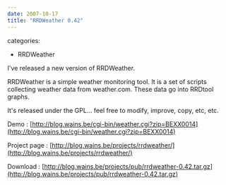 ```yaml
---
date: 2007-10-17
title: "RRDWeather 0.42"
---
```








categories:
- RRDWeather


I've released a new version of RRDWeather.

RRDWeather is a simple weather monitoring tool.
It is a set of scripts collecting weather data from weather.com.
These data go into RRDtool graphs.

It's released under the GPL... feel free to modify, improve, copy, etc, etc.

Demo : [http://blog.wains.be/cgi-bin/weather.cgi?zip=BEXX0014](http://blog.wains.be/cgi-bin/weather.cgi?zip=BEXX0014)

Project page : [http://blog.wains.be/projects/rrdweather/](http://blog.wains.be/projects/rrdweather/)

Download : [http://blog.wains.be/projects/pub/rrdweather-0.42.tar.gz](http://blog.wains.be/projects/pub/rrdweather-0.42.tar.gz)
